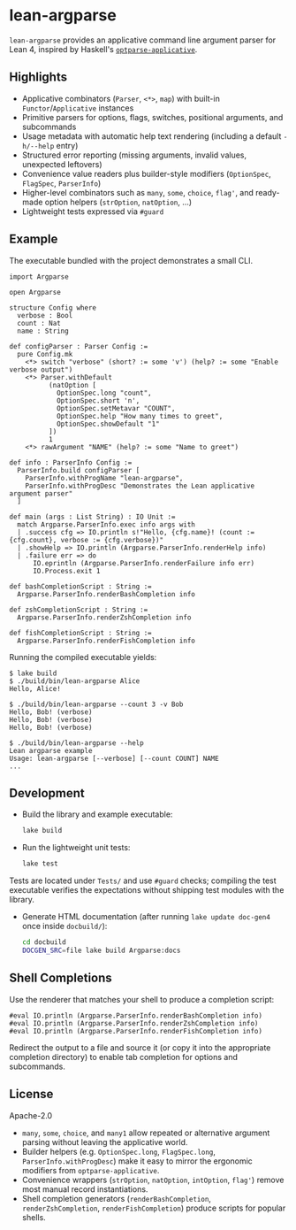 # lean-argparse

`lean-argparse` provides an applicative command line argument parser for Lean 4, inspired by Haskell's [`optparse-applicative`](https://hackage.haskell.org/package/optparse-applicative).

## Highlights

- Applicative combinators (`Parser`, `<*>`, `map`) with built-in `Functor`/`Applicative` instances
- Primitive parsers for options, flags, switches, positional arguments, and subcommands
- Usage metadata with automatic help text rendering (including a default `-h/--help` entry)
- Structured error reporting (missing arguments, invalid values, unexpected leftovers)
- Convenience value readers plus builder-style modifiers (`OptionSpec`, `FlagSpec`, `ParserInfo`)
- Higher-level combinators such as `many`, `some`, `choice`, `flag'`, and ready-made option helpers (`strOption`, `natOption`, …)
- Lightweight tests expressed via `#guard`

## Example

The executable bundled with the project demonstrates a small CLI.

```lean
import Argparse

open Argparse

structure Config where
  verbose : Bool
  count : Nat
  name : String

def configParser : Parser Config :=
  pure Config.mk
    <*> switch "verbose" (short? := some 'v') (help? := some "Enable verbose output")
    <*> Parser.withDefault
          (natOption [
            OptionSpec.long "count",
            OptionSpec.short 'n',
            OptionSpec.setMetavar "COUNT",
            OptionSpec.help "How many times to greet",
            OptionSpec.showDefault "1"
          ])
          1
    <*> rawArgument "NAME" (help? := some "Name to greet")

def info : ParserInfo Config :=
  ParserInfo.build configParser [
    ParserInfo.withProgName "lean-argparse",
    ParserInfo.withProgDesc "Demonstrates the Lean applicative argument parser"
  ]

def main (args : List String) : IO Unit :=
  match Argparse.ParserInfo.exec info args with
  | .success cfg => IO.println s!"Hello, {cfg.name}! (count := {cfg.count}, verbose := {cfg.verbose})"
  | .showHelp => IO.println (Argparse.ParserInfo.renderHelp info)
  | .failure err => do
      IO.eprintln (Argparse.ParserInfo.renderFailure info err)
      IO.Process.exit 1

def bashCompletionScript : String :=
  Argparse.ParserInfo.renderBashCompletion info

def zshCompletionScript : String :=
  Argparse.ParserInfo.renderZshCompletion info

def fishCompletionScript : String :=
  Argparse.ParserInfo.renderFishCompletion info
```

Running the compiled executable yields:

```
$ lake build
$ ./build/bin/lean-argparse Alice
Hello, Alice!

$ ./build/bin/lean-argparse --count 3 -v Bob
Hello, Bob! (verbose)
Hello, Bob! (verbose)
Hello, Bob! (verbose)

$ ./build/bin/lean-argparse --help
Lean argparse example
Usage: lean-argparse [--verbose] [--count COUNT] NAME
...
```

## Development

- Build the library and example executable:
  ```sh
  lake build
  ```

- Run the lightweight unit tests:
  ```sh
  lake test
  ```

Tests are located under `Tests/` and use `#guard` checks; compiling the test executable verifies the expectations without shipping test modules with the library.

- Generate HTML documentation (after running `lake update doc-gen4` once inside `docbuild/`):
  ```sh
  cd docbuild
  DOCGEN_SRC=file lake build Argparse:docs
  ```

## Shell Completions

Use the renderer that matches your shell to produce a completion script:

```lean
#eval IO.println (Argparse.ParserInfo.renderBashCompletion info)
#eval IO.println (Argparse.ParserInfo.renderZshCompletion info)
#eval IO.println (Argparse.ParserInfo.renderFishCompletion info)
```

Redirect the output to a file and source it (or copy it into the appropriate completion directory) to enable tab completion for options and subcommands.

## License

Apache-2.0
- `many`, `some`, `choice`, and `many1` allow repeated or alternative argument parsing without leaving the applicative world.
- Builder helpers (e.g. `OptionSpec.long`, `FlagSpec.long`, `ParserInfo.withProgDesc`) make it easy to mirror the ergonomic modifiers from `optparse-applicative`.
- Convenience wrappers (`strOption`, `natOption`, `intOption`, `flag'`) remove most manual record instantiations.
- Shell completion generators (`renderBashCompletion`, `renderZshCompletion`, `renderFishCompletion`) produce scripts for popular shells.

